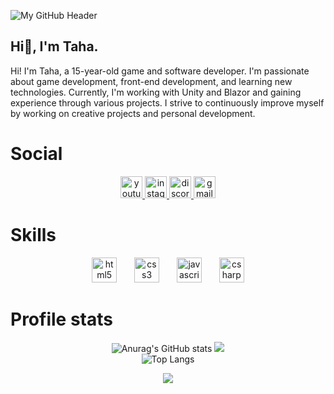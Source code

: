 ![My GitHub Header](https://i.imgur.com/7WCj99B.png)

Hi👋, I'm Taha.
---

Hi! I'm Taha, a 15-year-old game and software developer. I'm passionate about game development, front-end development, and learning new technologies. Currently, I'm working with Unity and Blazor and gaining experience through various projects. I strive to continuously improve myself by working on creative projects and personal development.

# Social
<div align="center">
  <a href="youtube.com/@receptahaakgul" target="_blank">
    <img src="https://img.shields.io/static/v1?message=Youtube&logo=youtube&label=&color=FF0000&logoColor=white&labelColor=&style=for-the-badge" height="35" alt="youtube logo"  />
  </a>
  <a href="https://www.instagram.com/tahaakgg/" target="_blank">
    <img src="https://img.shields.io/static/v1?message=Instagram&logo=instagram&label=&color=E4405F&logoColor=white&labelColor=&style=for-the-badge" height="35" alt="instagram logo"  />
  </a>
  <a href="https://discord.com/users/1257708600453758996" target="_blank">
    <img src="https://img.shields.io/static/v1?message=Discord&logo=discord&label=&color=7289DA&logoColor=white&labelColor=&style=for-the-badge" height="35" alt="discord logo"  />
  </a>
  <a href="https://mail.google.com/mail/u/0/#inbox?compose=CllgCHrjDfpvvHCldQGmLPLSvtPJkQLSgMGnJwQmJKGDNdsSKMKMxprrzCqNnsTqhnVHwKZVFGV" target="_blank">
    <img src="https://img.shields.io/static/v1?message=Gmail&logo=gmail&label=&color=D14836&logoColor=white&labelColor=&style=for-the-badge" height="35" alt="gmail logo"  />
  </a>
</div>

###

# Skills

<div align="center">
  <img src="https://cdn.jsdelivr.net/gh/devicons/devicon/icons/html5/html5-original.svg" height="40" alt="html5 logo"  />
  <img width="20" />
  <img src="https://cdn.jsdelivr.net/gh/devicons/devicon/icons/css3/css3-original.svg" height="40" alt="css3 logo"  />
  <img width="20" />
  <img src="https://cdn.jsdelivr.net/gh/devicons/devicon/icons/javascript/javascript-original.svg" height="40" alt="javascript logo"  />
  <img width="20" />
  <img src="https://cdn.jsdelivr.net/gh/devicons/devicon/icons/csharp/csharp-original.svg" height="40" alt="csharp logo"  />
  

  
</div>

#

# **Profile stats**

<div align="center">
  
![Anurag's GitHub stats](https://github-readme-stats.vercel.app/api?username=receptahaakgul&show_icons=true&theme=midnight-purple)
![](https://github-readme-streak-stats.herokuapp.com/?user=receptahaakgul&theme=midnight-purple&hide_border=true) <br>
![Top Langs](https://github-readme-stats.vercel.app/api/top-langs/?username=receptahaakgul&layout=compact&theme=midnight-purple)
</div>

<div align="center">

[![](https://visitcount.itsvg.in/api?id=receptahaakgul&icon=0&color=0)](https://visitcount.itsvg.in)
 
</div>
